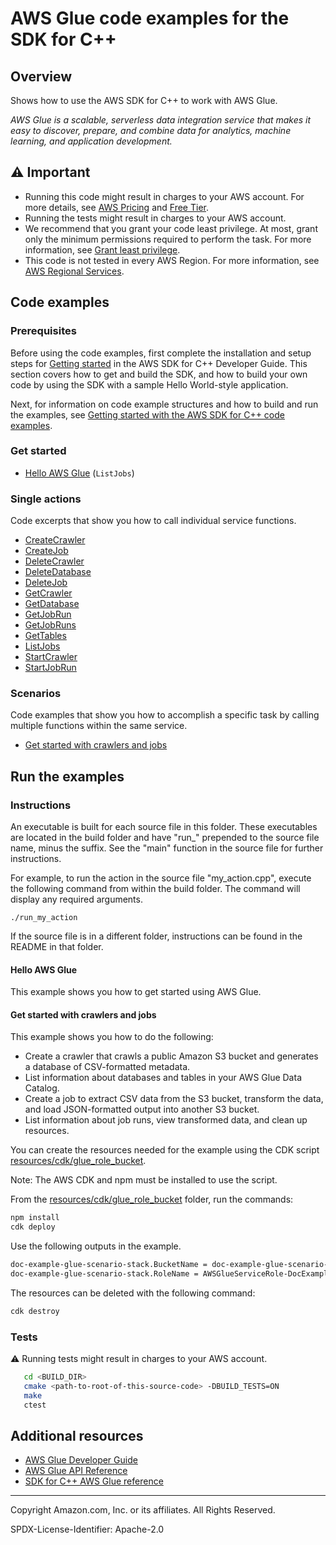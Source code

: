 # AWS Glue code examples for the SDK for C++

## Overview

Shows how to use the AWS SDK for C++ to work with AWS Glue.

<!--custom.overview.start-->
<!--custom.overview.end-->

_AWS Glue is a scalable, serverless data integration service that makes it easy to discover, prepare, and combine data for analytics, machine learning, and application development._

## ⚠ Important

* Running this code might result in charges to your AWS account. For more details, see [AWS Pricing](https://aws.amazon.com/pricing/) and [Free Tier](https://aws.amazon.com/free/).
* Running the tests might result in charges to your AWS account.
* We recommend that you grant your code least privilege. At most, grant only the minimum permissions required to perform the task. For more information, see [Grant least privilege](https://docs.aws.amazon.com/IAM/latest/UserGuide/best-practices.html#grant-least-privilege).
* This code is not tested in every AWS Region. For more information, see [AWS Regional Services](https://aws.amazon.com/about-aws/global-infrastructure/regional-product-services).

<!--custom.important.start-->
<!--custom.important.end-->

## Code examples

### Prerequisites



Before using the code examples, first complete the installation and setup steps
for [Getting started](https://docs.aws.amazon.com/sdk-for-cpp/v1/developer-guide/getting-started.html) in the AWS SDK for
C++ Developer Guide.
This section covers how to get and build the SDK, and how to build your own code by using the SDK with a
sample Hello World-style application.

Next, for information on code example structures and how to build and run the examples, see [Getting started with the AWS SDK for C++ code examples](https://docs.aws.amazon.com/sdk-for-cpp/v1/developer-guide/getting-started-code-examples.html).


<!--custom.prerequisites.start-->

<!--custom.prerequisites.end-->

### Get started

- [Hello AWS Glue](hello_glue/CMakeLists.txt#L4) (`ListJobs`)


### Single actions

Code excerpts that show you how to call individual service functions.

- [CreateCrawler](glue_getting_started_scenario.cpp#L181)
- [CreateJob](glue_getting_started_scenario.cpp#L373)
- [DeleteCrawler](glue_getting_started_scenario.cpp#L720)
- [DeleteDatabase](glue_getting_started_scenario.cpp#L700)
- [DeleteJob](glue_getting_started_scenario.cpp#L680)
- [GetCrawler](glue_getting_started_scenario.cpp#L210)
- [GetDatabase](glue_getting_started_scenario.cpp#L302)
- [GetJobRun](glue_getting_started_scenario.cpp#L636)
- [GetJobRuns](glue_getting_started_scenario.cpp#L589)
- [GetTables](glue_getting_started_scenario.cpp#L327)
- [ListJobs](glue_getting_started_scenario.cpp#L547)
- [StartCrawler](glue_getting_started_scenario.cpp#L235)
- [StartJobRun](glue_getting_started_scenario.cpp#L403)

### Scenarios

Code examples that show you how to accomplish a specific task by calling multiple
functions within the same service.

- [Get started with crawlers and jobs](glue_getting_started_scenario.cpp)


<!--custom.examples.start-->
<!--custom.examples.end-->

## Run the examples

### Instructions

An executable is built for each source file in this folder. These executables are located in the build folder and have
"run_" prepended to the source file name, minus the suffix. See the "main" function in the source file for further instructions.

For example, to run the action in the source file "my_action.cpp", execute the following command from within the build folder. The command
will display any required arguments.

```
./run_my_action
```

If the source file is in a different folder, instructions can be found in the README in that
folder.

<!--custom.instructions.start-->
<!--custom.instructions.end-->

#### Hello AWS Glue

This example shows you how to get started using AWS Glue.



#### Get started with crawlers and jobs

This example shows you how to do the following:

- Create a crawler that crawls a public Amazon S3 bucket and generates a database of CSV-formatted metadata.
- List information about databases and tables in your AWS Glue Data Catalog.
- Create a job to extract CSV data from the S3 bucket, transform the data, and load JSON-formatted output into another S3 bucket.
- List information about job runs, view transformed data, and clean up resources.

<!--custom.scenario_prereqs.glue_Scenario_GetStartedCrawlersJobs.start-->

You can create the resources needed for the example using the CDK script [resources/cdk/glue_role_bucket](../../../resources/cdk/glue_role_bucket).

Note: The AWS CDK and npm must be installed to use the script.

From the [resources/cdk/glue_role_bucket](../../../resources/cdk/glue_role_bucket) folder, run the commands:
```bash
npm install
cdk deploy
```

Use the following outputs in the example.

```bash
doc-example-glue-scenario-stack.BucketName = doc-example-glue-scenario-s-docexampleglue1234567-890abcdef
doc-example-glue-scenario-stack.RoleName = AWSGlueServiceRole-DocExample

```

The resources can be deleted with the following command:
```bash
cdk destroy
```

<!--custom.scenario_prereqs.glue_Scenario_GetStartedCrawlersJobs.end-->


<!--custom.scenarios.glue_Scenario_GetStartedCrawlersJobs.start-->
<!--custom.scenarios.glue_Scenario_GetStartedCrawlersJobs.end-->

### Tests

⚠ Running tests might result in charges to your AWS account.



```sh
   cd <BUILD_DIR>
   cmake <path-to-root-of-this-source-code> -DBUILD_TESTS=ON
   make
   ctest
```


<!--custom.tests.start-->
<!--custom.tests.end-->

## Additional resources

- [AWS Glue Developer Guide](https://docs.aws.amazon.com/glue/latest/dg/what-is-glue.html)
- [AWS Glue API Reference](https://docs.aws.amazon.com/glue/latest/dg/aws-glue-api.html)
- [SDK for C++ AWS Glue reference](https://sdk.amazonaws.com/cpp/api/LATEST/aws-cpp-sdk-glue/html/annotated.html)

<!--custom.resources.start-->
<!--custom.resources.end-->

---

Copyright Amazon.com, Inc. or its affiliates. All Rights Reserved.

SPDX-License-Identifier: Apache-2.0